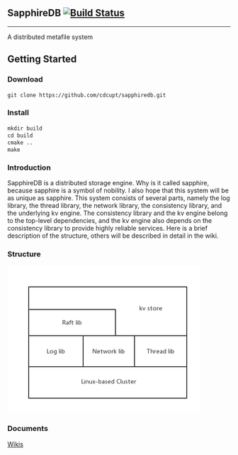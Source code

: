 ## SapphireDB [![Build Status](https://travis-ci.org/cdcupt/sapphiredb.svg?branch=master)](https://travis-ci.org/cdcupt/sapphiredb)

----------
A distributed metafile system
## Getting Started
### Download
```
git clone https://github.com/cdcupt/sapphiredb.git
```
### Install
```
mkdir build
cd build
cmake ..
make
```
### Introduction
SapphireDB is a distributed storage engine. Why is it called sapphire, because sapphire is a symbol of nobility. I also hope that this system will be as unique as sapphire.
This system consists of several parts, namely the log library, the thread library, the network library, the consistency library, and the underlying kv engine. The consistency library and the kv engine belong to the top-level dependencies, and the kv engine also depends on the consistency library to provide highly reliable services. Here is a brief description of the structure, others will be described in detail in the wiki.
### Structure
![structure](structure/structure.png)
### Documents
[Wikis](https://github.com/cdcupt/sapphiredb/wiki)